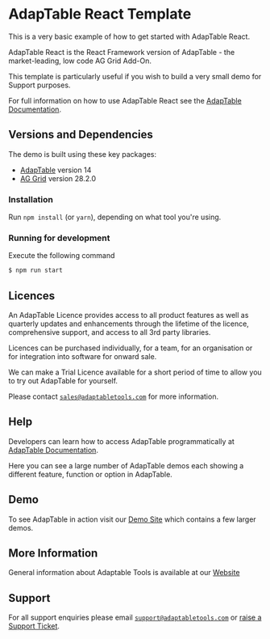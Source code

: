 # AdapTable React Template

This is a very basic example of how to get started with AdapTable React.

AdapTable React is the React Framework version of AdapTable - the market-leading, low code AG Grid Add-On.

This template is particularly useful if you wish to build a very small demo for Support purposes.

For full information on how to use AdapTable React see the [AdapTable Documentation](https://docs.adaptabletools.com/guide/react-overview).

## Versions and Dependencies

The demo is built using these key packages:

- [AdapTable](https://docs.adaptabletools.com/) version 14
- [AG Grid](https://www.ag-grid.com) version 28.2.0


### Installation

Run `npm install` (or `yarn`), depending on what tool you're using.

### Running for development

Execute the following command

```sh
$ npm run start
```


## Licences

An AdapTable Licence provides access to all product features as well as quarterly updates and enhancements through the lifetime of the licence, comprehensive support, and access to all 3rd party libraries.

Licences can be purchased individually, for a team, for an organisation or for integration into software for onward sale.

We can make a Trial Licence available for a short period of time to allow you to try out AdapTable for yourself.

Please contact [`sales@adaptabletools.com`](mailto:sales@adaptabletools.com) for more information.

## Help

Developers can learn how to access AdapTable programmatically at [AdapTable Documentation](https://docs.adaptabletools.com).  

Here you can see a large number of AdapTable demos each showing a different feature, function or option in AdapTable.

## Demo

To see AdapTable in action visit our [Demo Site](https://www.adaptabletools.com/demos) which contains a few larger demos.

## More Information

General information about Adaptable Tools is available at our [Website](http://www.adaptabletools.com) 
 
## Support

For all support enquiries please email [`support@adaptabletools.com`](mailto:support@adaptabletools.com) or [raise a Support Ticket](https://adaptabletools.zendesk.com/hc/en-us/requests/new).
